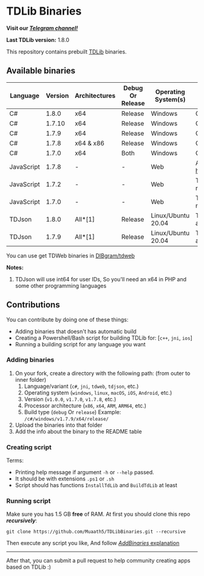 # TDLib Binaries
**Visit our _[Telegram channel!](https://t.me/TDLibBinaries)_**

**Last TDLib version:** 1.8.0

This repository contains prebuilt [TDLib](https://github.com/tdlib/td) binaries.

## Available binaries
| Language      | Version  | Architectures | Debug Or Release | Operating System(s) | Notes                                                                                   |
|---------------|----------|---------------|------------------|---------------------|-----------------------------------------------------------------------------------------|
| C#            |  1.8.0   | x64           | Release          | Windows             |                                     C++/CLI                                             |
| C#            |  1.7.10  | x64           | Release          | Windows             |                                     C++/CLI                                             |
| C#            |  1.7.9   | x64           | Release          | Windows             |                                     C++/CLI                                             |
| C#            |  1.7.8   | x64 & x86     | Release          | Windows             |                                     C++/CLI                                             |
| C#            |  1.7.0   | x64           | Both             | Windows             |                                     C++/CLI                                             |
| JavaScript    |  1.7.8   |       -       |        -         | Web                 | Also published at <https://npmjs.com/package/@dibgram/tdweb>                            |
| JavaScript    |  1.7.2   |       -       |        -         | Web                 | This version is downloaded from the NPM registry (<https://npmjs.com/package/tdweb>)    |
| JavaScript    |  1.7.0   |       -       |        -         | Web                 | This version might not save sessions and need a login on every refresh                  |
| TDJson        |  1.8.0   | All*[1]       | Release          | Linux/Ubuntu 20.04  | This binary is same as that of Python, PHP, and any other language that can call C libs |
| TDJson        |  1.7.9   | All*[1]       | Release          | Linux/Ubuntu 20.04  | This binary is same as that of Python, PHP, and any other language that can call C libs |

You can use get TDWeb binaries in [DIBgram/tdweb](https://github.com/DIBgram/tdweb)

**Notes:**
1. TDJson will use int64 for user IDs, So you'll need an x64 in PHP and some other programming languages

## Contributions
You can contribute by doing one of these things:
- Adding binaries that doesn't has automatic build
- Creating a Powershell/Bash script for building TDLib for: [`c++`, `jni`, `ios`]
- Running a building script for any language you want

### Adding binaries
1. On your fork, create a directory with the following path: (from outer to inner folder)
    1. Language/variant (`c#`, `jni`, `tdweb`, `tdjson`, etc.)
    2. Operating system (`windows`, `linux`, `macOS`, `iOS`, `Android`, etc.)
    3. Version (`v1.0.0`, `v1.7.0`, `v1.7.8`, etc.)
    4. Processor architecture (`x86`, `x64`, `ARM`, `ARM64`, etc.)
    5. Build type (`debug` Or `release`)
  Example: `/c#/windows/v1.7.9/x64/release/`
2. Upload the binaries into that folder
3. Add the info about the binary to the README table

### Creating script
Terms:
- Printing help message if argument `-h` or `--help` passed.
- It should be with extensions `.ps1` or `.sh`
- Script should has functions `InstallTdLib` and `BuildTdLib` at least

### Running script
Make sure you has 1.5 GB **free** of RAM.
At first you should clone this repo **_recursively_**:
```
git clone https://github.com/Muaath5/TDLibBinaries.git --recursive
```
Then execute any script you like, And follow [_AddBinaries_ explanation](#adding-binaries)
___
After that, you can submit a pull request to help community creating apps based on TDLib :)